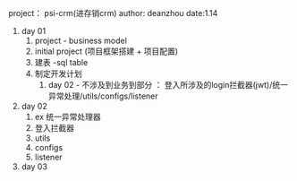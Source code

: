 project： psi-crm(进存销crm)
author: deanzhou
date:1.14 


1. day 01 
   1. project - business model 
   2. initial project (项目框架搭建 + 项目配置)
   3. 建表 -sql table
   4. 制定开发计划 
      1. day 02 - 不涉及到业务到部分 ：
          登入所涉及的login拦截器(jwt)/统一异常处理/utils/configs/listener  
2. day 02
   1. ex 统一异常处理器
   2. 登入拦截器
   3. utils
   4. configs
   5. listener
3. day 03


